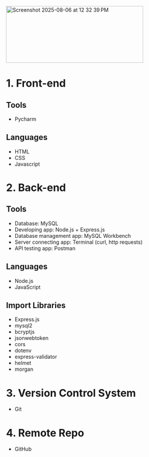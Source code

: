 <img width="375" height="155" alt="Screenshot 2025-08-06 at 12 32 39 PM" src="https://github.com/user-attachments/assets/035d338d-5656-4e72-a492-9513884c5621" />

# 1. Front-end

## Tools
- Pycharm

## Languages
- HTML
- CSS
- Javascript

# 2. Back-end
## Tools
- Database: MySQL
- Developing app: Node.js + Express.js
- Database management app: MySQL Workbench
- Server connecting app: Terminal (curl, http requests)
- API testing app: Postman

## Languages
- Node.js
- JavaScript

## Import Libraries
- Express.js
- mysql2
- bcryptjs
- jsonwebtoken
- cors
- dotenv
- express-validator
- helmet
- morgan

# 3. Version Control System
- Git

# 4. Remote Repo
- GitHub
